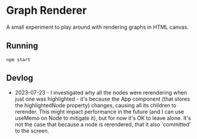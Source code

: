 # Graph Renderer

A small experiment to play around with rendering graphs in HTML canvas.

## Running

`npm start`

## Devlog

- 2023-07-23 - I investigated why all the nodes were rerendering when just one was highlighted - it's because the App component (that stores the highlightedNode property) changes, causing all its children to rerender. This might impact performance in the future (and I can use useMemo on Node to mitigate it), but for now it's OK to leave alone. It's not the case that because a node is rerendered, that it also 'committed' to the screen. 